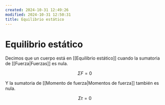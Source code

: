 ```yaml
---
created: 2024-10-31 12:49:26
modified: 2024-10-31 12:50:31
title: Equilibrio estático
---
```


# Equilibrio estático

Decimos que un cuerpo está en [[Equilibrio estático]] cuando la sumatoria de [[Fuerza|Fuerzas]] es nula.

$$
\Sigma F = 0
$$

Y la sumatoria de [[Momento de fuerza|Momentos de fuerza]] también es nula.

$$
\Sigma \tau = 0
$$
